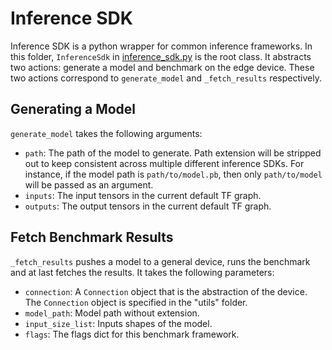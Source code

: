 # Inference SDK

Inference SDK is a python wrapper for common inference frameworks.
In this folder, `InferenceSdk` in [inference_sdk.py](inference_sdk.py) is the root class.
It abstracts two actions: generate a model and benchmark on the edge device.
These two actions correspond to `generate_model` and `_fetch_results` respectively.

## Generating a Model

`generate_model` takes the following arguments:
- `path`: The path of the model to generate.
Path extension will be stripped out to keep consistent across multiple different inference SDKs.
For instance, if the model path is `path/to/model.pb`, then only `path/to/model` will be passed as an argument.
- `inputs`: The input tensors in the current default TF graph.
- `outputs`: The output tensors in the current default TF graph.

## Fetch Benchmark Results

`_fetch_results` pushes a model to a general device, runs the benchmark and at last fetches the results.
It takes the following parameters:

- `connection`: A `Connection` object that is the abstraction of the device.
The `Connection` object is specified in the "utils" folder.
- `model_path`: Model path without extension.
- `input_size_list`: Inputs shapes of the model.
- `flags`: The flags dict for this benchmark framework.